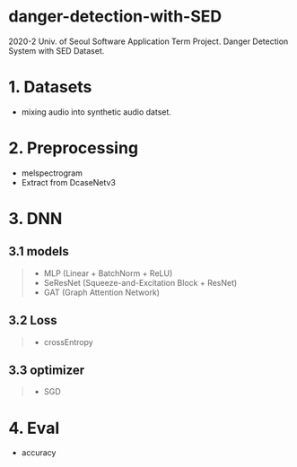 # danger-detection-with-SED
2020-2 Univ. of Seoul Software Application Term Project. 
Danger Detection System with SED Dataset.

# 1. Datasets
- mixing audio into synthetic audio datset.

# 2. Preprocessing
- melspectrogram
- Extract from DcaseNetv3

# 3. DNN
## 3.1 models
> - MLP (Linear + BatchNorm + ReLU)
> - SeResNet (Squeeze-and-Excitation Block + ResNet)
> - GAT (Graph Attention Network)

## 3.2 Loss
> - crossEntropy

## 3.3 optimizer
> - SGD

# 4. Eval
- accuracy

